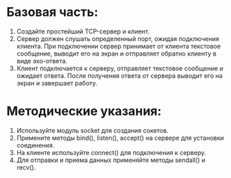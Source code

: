 # Базовая часть:
1. Создайте простейший TCP-сервер и клиент.
2. Сервер должен слушать определенный порт, ожидая подключения клиента. При подключении сервер принимает от клиента текстовое сообщение, выводит его на экран и отправляет обратно клиенту в виде эхо-ответа.
3. Клиент подключается к серверу, отправляет текстовое сообщение и ожидает ответа. После получения ответа от сервера выводит его на экран и завершает работу.

# Методические указания:
1. Используйте модуль socket для создания сокетов.
2. Примените методы bind(), listen(), accept() на сервере для установки соединения.
3. На клиенте используйте connect() для подключения к серверу.
4. Для отправки и приема данных применяйте методы sendall() и recv().